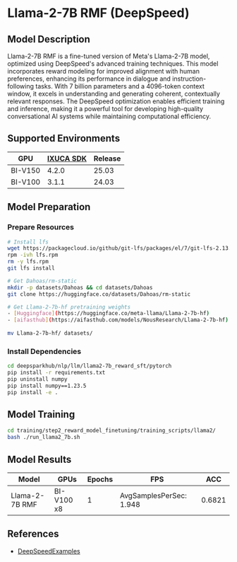 # Llama-2-7B RMF (DeepSpeed)

## Model Description

Llama-2-7B RMF is a fine-tuned version of Meta's Llama-2-7B model, optimized using DeepSpeed's advanced training
techniques. This model incorporates reward modeling for improved alignment with human preferences, enhancing its
performance in dialogue and instruction-following tasks. With 7 billion parameters and a 4096-token context window, it
excels in understanding and generating coherent, contextually relevant responses. The DeepSpeed optimization enables
efficient training and inference, making it a powerful tool for developing high-quality conversational AI systems while
maintaining computational efficiency.

## Supported Environments

| GPU    | [IXUCA SDK](https://gitee.com/deep-spark/deepspark#%E5%A4%A9%E6%95%B0%E6%99%BA%E7%AE%97%E8%BD%AF%E4%BB%B6%E6%A0%88-ixuca) | Release |
|--------|-----------|---------|
| BI-V150 | 4.2.0     |  25.03  |
| BI-V100 | 3.1.1     |  24.03  |

## Model Preparation

### Prepare Resources

```sh
# Install lfs
wget https://packagecloud.io/github/git-lfs/packages/el/7/git-lfs-2.13.2-1.el7.x86_64.rpm/download -O lfs.rpm
rpm -ivh lfs.rpm
rm -y lfs.rpm
git lfs install

# Get Dahoas/rm-static
mkdir -p datasets/Dahoas && cd datasets/Dahoas
git clone https://huggingface.co/datasets/Dahoas/rm-static

# Get Llama-2-7b-hf pretraining weights 
- [Huggingface](https://huggingface.co/meta-llama/Llama-2-7b-hf)
- [aifasthub](https://aifasthub.com/models/NousResearch/Llama-2-7b-hf)
 
mv Llama-2-7b-hf/ datasets/
```

### Install Dependencies

```sh
cd deepsparkhub/nlp/llm/llama2-7b_reward_sft/pytorch
pip install -r requirements.txt
pip uninstall numpy
pip install numpy==1.23.5
pip install -e .
```

## Model Training

```sh
cd training/step2_reward_model_finetuning/training_scripts/llama2/
bash ./run_llama2_7b.sh
```

## Model Results

| Model          | GPUs       | Epochs | FPS                     | ACC    |
|----------------|------------|--------|-------------------------|--------|
| Llama-2-7B RMF | BI-V100 x8 | 1      | AvgSamplesPerSec: 1.948 | 0.6821 |

## References

- [DeepSpeedExamples](https://github.com/microsoft/DeepSpeedExamples/tree/master/applications/DeepSpeed-Chat)
